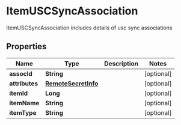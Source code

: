 

# ItemUSCSyncAssociation

ItemUSCSyncAssociation includes details of usc sync associations

## Properties

| Name | Type | Description | Notes |
|------------ | ------------- | ------------- | -------------|
|**assocId** | **String** |  |  [optional] |
|**attributes** | [**RemoteSecretInfo**](RemoteSecretInfo.md) |  |  [optional] |
|**itemId** | **Long** |  |  [optional] |
|**itemName** | **String** |  |  [optional] |
|**itemType** | **String** |  |  [optional] |



